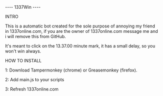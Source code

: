 ---- 1337Win ----


INTRO

This is a automatic bot created for the sole purpose of annoying my friend in 1337online.com, if you are the owner of 
1337online.com message me and i will remove this from GitHub. 

It's meant to click on the 13.37.00 minute mark, it has a small delay, so you won't win always.

HOW TO INSTALL

1: Download Tampermonkey (chrome) or Greasemonkey (firefox).

2: Add main.js to your scripts

3: Refresh 1337online.com
